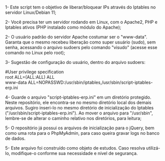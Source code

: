 1- Este script tem o objetivo de liberar/bloquear IPs através do Iptables no servidor Linux/Debian 11;

2- Você precisa ter um servidor rodando em Linux, com o Apache2, PHP e Iptables ativos (PHP instalado como módulo do Apache);

2- O usuário padrão do servidor Apache costumar ser o "www-data". Garanta que o mesmo recebeu liberação como super usuário (sudo), sem senha, acessando o arquivo sudoers pelo comando "visudo" (acesse esse comando no Linux pelo root);

3- Sugestão de configuração do usuário, dentro do arquivo sudoers:

#User privilege specification <br>
root ALL=(ALL:ALL) ALL <br>
www-data ALL=NOPASSWD:/usr/sbin/iptables,/usr/sbin/script-iptables-erp.ini

4- Guarde o arquivo "script-iptables-erp.ini" em um diretório protegido. Neste repositório, ele encontra-se no mesmo diretório local dos demais arquivos. Sugiro inseri-lo no mesmo diretório de inicialização do Iptables ("/usr/sbin/script-iptables-erp.ini"). Ao mover o arquivo para "/usr/sbin", lembre-se de alterar o caminho relativo nos diretórios, para leitura;

5- O repositório já possui os arquivos de inicialização para o jQuery, bem como uma rota para o PhpMyAdmin, para caso queira gravar logs no banco de dados.

5- Este arquivo foi construído como objeto de estudos. Caso resolva utilizá-lo, modifique-o conforme sua necessidade e nível de segurança.
